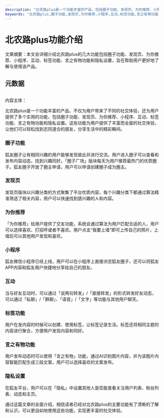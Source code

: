 ```yaml
---
description: "北农路plus是一个功能丰富的产品，包括圈子功能、发现页、为你推荐、小程序、互动、标签功能、言之有物功能和隐私设置。本文会详细介绍这些功能，帮助用户更好地了解与使用该产品。"
keywords: "北农路plus,圈子功能,发现页,为你推荐,小程序,互动,标签功能,言之有物功能,隐私设置, 北农路plus,圈子功能,发现页,为你推荐"
---
```

# 北农路plus功能介绍

文章摘要：本文会详细介绍北农路plus的几大功能包括圈子功能、发现页、为你推荐、小程序、互动、标签功能、言之有物功能和隐私设置，旨在帮助用户更好地了解与使用该产品。

## 元数据

```xml
```

内容主体：

北农路plus是一个功能丰富的产品，不仅为用户带来了不同的社交体验，还为用户提供了多个实用的功能，包括圈子功能、发现页、为你推荐、小程序、互动、标签功能、言之有物功能和隐私设置。这些功能为用户提供了丰富而全面的社交体验，让他们可以轻松找到志同道合的朋友，分享生活中的精彩瞬间。

### 圈子功能

狐友圈子让有相同兴趣的用户能够发现彼此并进行交流。用户进入圈子可以查看和发布内容动态，找到兴趣同好。「圈子广场」版块每天为用户推荐最热门的优质圈子。狐友圈子开放了圈主申请，用户可以申请创建圈子成为圈主。

### 发现页

发现页版块以兴趣分类的方式聚集了平台优质内容，每个兴趣分类下都通过算法精准筛选了相关内容，用户可以快速找到感兴趣的人和内容。

### 为你推荐

「为你推荐」给用户提供了交友功能，系统会通过算法为用户匹配合适的人，用户可以选择喜欢、打招呼或者不喜欢。用户点击“我要上墙”即可上传自己的照片，上墙后可以其他用户发现和喜欢。

### 小程序

狐友微信小程序已经上线，用户可以在小程序上直接浏览狐友圈子，还可以将狐友APP内容和狐友用户快捷地分享给自己的朋友。

### 互动

当与好友互动时，可以通过「说两句转发」/「直接转发」的形式转发好友动态，可以通过「私聊」/「群聊」、「语音」/「文字」等功能与其他用户聊天。

### 标签功能

用户在发内容的时候可以创建、使用标签，让标签记录生活。标签还将相同主题的内容进行聚合，方便用户发现内容和同好。

### 言之有物功能

用户发布动态时可以使用「言之有物」功能，通过AI识别图片内容，并为该图片内容智能匹配生成三段文案，用户可以选择喜欢的文案发布。

### 隐私设置

在狐友平台，用户可以在「隐私」中设置其他人是否能查看关注用户列表、粉丝列表、动态和主页。

通过这篇文章的全面介绍，相信读者已经对北农路plus的主要功能有了清晰的了解和认识，可以更自如地使用这些功能，实现更丰富的社交体验。
